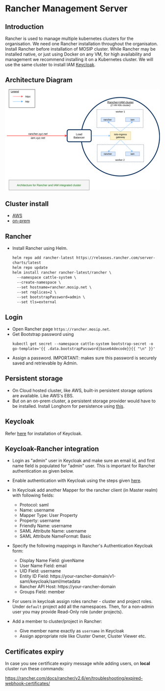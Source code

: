 # Rancher Management Server

## Introduction
Rancher is used to manage multiple kubernetes clusters for the organisation. We need one Rancher installation throughout the organisaton. Install Rancher before installation of MOSIP cluster. While Rancher may be installed native, or just using Docker on any VM, for high availability and management we recommend installing it on a Kubernetes cluster. We will use the same cluster to install IAM [Keycloak](https://www.keycloak.org/).

## Architecture Diagram
![](../docs/images/rancher_iam.png)

## Cluster install
* [AWS](aws/README.md)
* [on-prem](on-prem/README.md)

## Rancher
* Install Rancher using Helm.
    ```
    helm repo add rancher-latest https://releases.rancher.com/server-charts/latest
    helm repo update
    helm install rancher rancher-latest/rancher \
      --namespace cattle-system \
      --create-namespace \
      --set hostname=rancher.mosip.net \
      --set replicas=2 \
      --set bootstrapPassword=admin \
      --set tls=external
    ```

## Login
* Open Rancher page `https://rancher.mosip.net`.
* Get Bootstrap password using
    ```
    kubectl get secret --namespace cattle-system bootstrap-secret -o go-template='{{ .data.bootstrapPassword|base64decode}}{{ "\n" }}'
    ```
* Assign a password.  IMPORTANT: makes sure this password is securely saved and retrievable by Admin.

## Persistent storage
* On Cloud hosted cluster, like AWS, built-in persistent storage options are available. Like AWS's EBS.
* But on an on-prem cluster, a persistent storage provider would have to be installed. Install Longhorn for persistence using [this](../cluster/longhorn).

## Keycloak
Refer [here](keycloak/README.md) for installation of Keycloak.

## Keycloak-Rancher integration
* Login as "admin" user in Keycloak and make sure an email id, and first name field is populated for "admin" user. This is important for Rancher authentication as given below.
* Enable authentication with Keycloak using the steps given [here](https://rancher.com/docs/rancher/v2.6/en/admin-settings/authentication/keycloak-saml/).
* In Keycloak add another Mapper for the rancher client (in Master realm) with following fields:
  * Protocol: saml
  * Name: username
  * Mapper Type: User Property
  * Property: username
  * Friendly Name: username
  * SAML Attribute Name: username
  * SAML Attribute NameFormat: Basic

* Specify the following mappings in Rancher's Authentication Keycloak form:
  * Display Name Field: givenName
  * User Name Field: email
  * UID Field: username
  * Entity ID Field: https://your-rancher-domain/v1-saml/keycloak/saml/metadata
  * Rancher API Host: https://your-rancher-domain
  * Groups Field: member

* For users in keycloak assign roles rancher - cluster and project roles.  Under `default` project add all the namespaces. Then, for a non-admin user you may provide Read-Only role (under projects).
* Add a member to cluster/project in Rancher:
  * Give member name exactly as `username` in Keycloak
  * Assign appropriate role like Cluster Owner, Cluster Viewer etc.

## Certificates expiry
In case you see certificate expiry message while adding users, on **local** cluster run these commands:

https://rancher.com/docs/rancher/v2.6/en/troubleshooting/expired-webhook-certificates/
